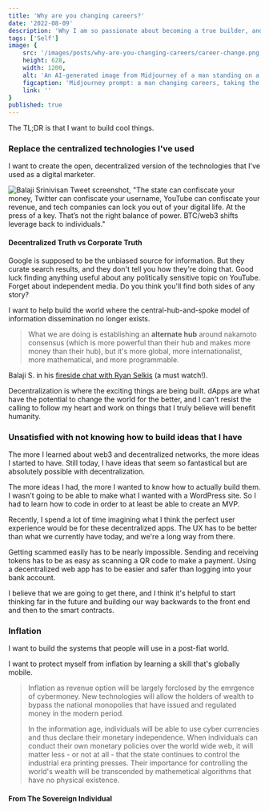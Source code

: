 ```yaml
---
title: 'Why are you changing careers?'
date: '2022-08-09'
description: 'Why I am so passionate about becoming a true builder, and what I hope to achieve in the future.'
tags: ['Self']
image: { 
    src: '/images/posts/why-are-you-changing-careers/career-change.png',
    height: 628,
    width: 1200,
    alt: 'An AI-generated image from Midjourney of a man standing on a bright pathway in a whimsical forest.',
    figcaption: 'Midjourney prompt: a man changing careers, taking the fork in the road, confident in his decision towards a brighter path. whimsical brushstroke painting fantasy high definition cinematic lighting',
    link: ''
}
published: true
---
```


The TL;DR is that I want to build cool things.

### Replace the centralized technologies I've used

I want to create the open, decentralized version of the technologies that I've used as a digital marketer. 

![Balaji Srinivisan Tweet screenshot, "The state can confiscate your money, Twitter can confiscate your username, YouTube can confiscate your revenue, and tech companies can lock you out of your digital life. At the press of a key. That’s not the right balance of power. BTC/web3 shifts leverage back to individuals."](/images/posts/why-are-you-changing-careers/balaji-s-tweet-8-1-2022.png "Balaji on BTC and Web3")

#### Decentralized Truth vs Corporate Truth

Google is supposed to be the unbiased source for information. But they curate search results, and they don't tell you how they're doing that.
Good luck finding anything useful about any politically sensitive topic on YouTube. Forget about independent media.  Do you think you'll find both sides of any story?

I want to help build the world where the central-hub-and-spoke model of information dissemination no longer exists.

> What we are doing is establishing an **alternate hub** around nakamoto consensus (which is more powerful than their hub and makes more money than their hub), but it's more global, more internationalist, more mathematical, and more programmable.

Balaji S. in his [fireside chat with Ryan Selkis](https://youtu.be/bUoY9z-BNbk?t=5423) (a must watch!).

Decentralization is where the exciting things are being built. dApps are what have the potential to change the world for the better, and I can't resist the calling to follow my heart and work on things that I truly believe will benefit humanity.

### Unsatisfied with not knowing how to build ideas that I have

The more I learned about web3 and decentralized networks, the more ideas I started to have. Still today, I have ideas that seem so fantastical but are absolutely possible with decentralization.

The more ideas I had, the more I wanted to know how to actually build them. I wasn't going to be able to make what I wanted with a WordPress site. So I had to learn how to code in order to at least be able to create an MVP.

Recently, I spend a lot of time imagining what I think the perfect user experience would be for these decentralized apps. The UX has to be better than what we currently have today, and we're a long way from there.

Getting scammed easily has to be nearly impossible. Sending and receiving tokens has to be as easy as scanning a QR code to make a payment. Using a decentralized web app has to be easier and safer than logging into your bank account.

I believe that we are going to get there, and I think it's helpful to start thinking far in the future and building our way backwards to the front end and then to the smart contracts.

### Inflation

I want to build the systems that people will use in a post-fiat world.

I want to protect myself from inflation by learning a skill that's globally mobile.

> Inflation as revenue option will be largely forclosed by the emrgence of cybermoney.
> New technologies will allow the holders of wealth to bypass the national monopolies that have issued and regulated money in the modern period. 
>
> In the information age, individuals will be able to use cyber currencies and thus declare their monetary independence. When individuals can conduct their own monetary policies over the world wide web, it will matter less - or not at all - that the state continues to control the industrial era printing presses. Their importance for controlling the world's wealth will be transcended by mathemetical algorithms that have no physical existence.

#### From The Sovereign Individual
